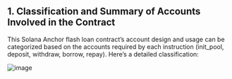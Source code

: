 ## 1. Classification and Summary of Accounts Involved in the Contract

This Solana Anchor flash loan contract’s account design and usage can be categorized based on the accounts required by each instruction (init_pool, deposit, withdraw, borrow, repay). Here’s a detailed classification:

![image](https://github.com/user-attachments/assets/b65a229b-52e6-413e-8cd9-5bb6c9f21685)
